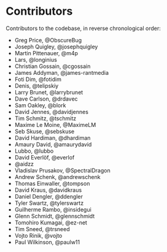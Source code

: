 Contributors
============

Contributors to the codebase, in reverse chronological order:

- Greg Price, @ObscureBug
- Joseph Quigley, @josephquigley
- Martin Pittenauer, @m4p
- Lars, @longinius
- Christian Gossain, @cgossain
- James Addyman, @james-rantmedia
- Foti Dim, @fotidim
- Denis, @telipskiy
- Larry Brunet, @larrybrunet
- Dave Carlson, @drdavec
- Sam Oakley, @blork
- David Jennes, @davidjennes
- Tim Schmitz, @tschmitz
- Maxime Le Moine, @MaximeLM
- Seb Skuse, @sebskuse
- David Hardiman, @dhardiman
- Amaury David, @amaurydavid
- Lubbo, @lubbo
- David Everlöf, @everlof
- @aidzz
- Vladislav Prusakov, @SpectralDragon
- Andrew Schenk, @andrewschenk
- Thomas Einwaller, @tompson
- David Kraus, @davidkraus
- Daniel Dengler, @ddengler
- Tyler Swartz, @tylerswartz
- Guilherme Rambo, @insidegui
- Glenn Schmidt, @glennschmidt
- Tomohiro Kumagai, @ez-net
- Tim Sneed, @trsneed
- Vojto Rinik, @vojto
- Paul Wilkinson, @paulw11
